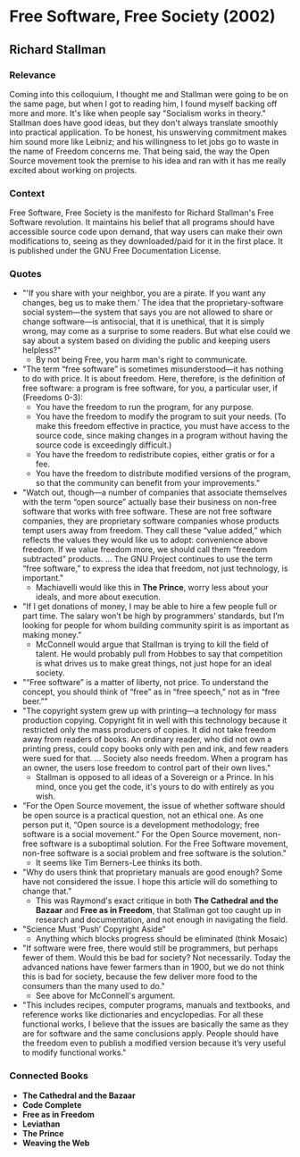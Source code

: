 # Free Software, Free Society (2002)

## Richard Stallman

### Relevance

Coming into this colloquium, I thought me and Stallman were going to be on the same page, but when I got to reading him, I found myself backing off more and more. It's like when people say "Socialism works in theory." Stallman does have good ideas, but they don't always translate smoothly into practical application. To be honest, his unswerving commitment makes him sound more like Leibniz; and his willingness to let jobs go to waste in the name of Freedom concerns me. That being said, the way the Open Source movement took the premise to his idea and ran with it has me really excited about working on projects.

### Context

Free Software, Free Society is the manifesto for Richard Stallman's Free Software revolution. It maintains his belief that all programs should have accessible source code upon demand, that way users can make their own modifications to, seeing as they downloaded/paid for it in the first place. It is published under the GNU Free Documentation License.

### Quotes

* "'If you share with your neighbor, you are a pirate. If you want any changes, beg us to make them.' The idea that the proprietary-software social system—the system that says you are not allowed to share or change software—is antisocial, that it is unethical, that it is simply wrong, may come as a surprise to some readers. But what else could we say about a system based on dividing the public and keeping users helpless?"
  * By not being Free, you harm man's right to communicate.
* "The term “free software” is sometimes misunderstood—it has nothing to do with price. It is about freedom. Here, therefore, is the definition of free software: a program is free software, for you, a particular user, if (Freedoms 0-3):
  * You have the freedom to run the program, for any purpose.
  * You have the freedom to modify the program to suit your needs. (To make this freedom effective in practice, you must have access to the source code, since making changes in a program without having the source code is exceedingly difficult.)
  * You have the freedom to redistribute copies, either gratis or for a fee.
  * You have the freedom to distribute modified versions of the program, so that the community can benefit from your improvements."
* "Watch out, though—a number of companies that associate themselves with the term “open source” actually base their business on non-free software that works with free software. These are not free software companies, they are proprietary software companies whose products tempt users away from freedom. They call these “value added,” which reflects the values they would like us to adopt: convenience above freedom. If we value freedom more, we should call them “freedom subtracted” products. ... The GNU Project continues to use the term “free software,” to express the idea that freedom, not just technology, is important."
  * Machiavelli would like this in __The Prince__, worry less about your ideals, and more about execution.
* "If I get donations of money, I may be able to hire a few people full or part time. The salary won’t be high by programmers’ standards, but I’m looking for people for whom building community spirit is as important as making money."
  * McConnell would argue that Stallman is trying to kill the field of talent. He would probably pull from Hobbes to say that competition is what drives us to make great things, not just hope for an ideal society.
* "“Free software” is a matter of liberty, not price. To understand the concept, you should think of “free” as in “free speech,” not as in “free beer.”"
* "The copyright system grew up with printing—a technology for mass production copying. Copyright fit in well with this technology because it restricted only the mass producers of copies. It did not take freedom away from readers of books. An ordinary reader, who did not own a printing press, could copy books only with pen and ink, and few readers were sued for that. ... Society also needs freedom. When a program has an owner, the users lose freedom to control part of their own lives."
  * Stallman is opposed to all ideas of a Sovereign or a Prince. In his mind, once you get the code, it's yours to do with entirely as you wish.
* "For the Open Source movement, the issue of whether software should be open source is a practical question, not an ethical one. As one person put it, “Open source is a development methodology; free software is a social movement.” For the Open Source movement, non-free software is a suboptimal solution. For the Free Software movement, non-free software is a social problem and free software is the solution."
  * It seems like Tim Berners-Lee thinks its both.
* "Why do users think that proprietary manuals are good enough? Some have not considered the issue. I hope this article will do something to change that."
  * This was Raymond's exact critique in both __The Cathedral and the Bazaar__ and __Free as in Freedom__, that Stallman got too caught up in research and documentation, and not enough in navigating the field.
* "Science Must ‘Push’ Copyright Aside"
  * Anything which blocks progress should be eliminated (think Mosaic)
* "If software were free, there would still be programmers, but perhaps fewer of them. Would this be bad for society? Not necessarily. Today the advanced nations have fewer farmers than in 1900, but we do not think this is bad for society, because the few deliver more food to the consumers than the many used to do."
  * See above for McConnell's argument.
* "This includes recipes, computer programs, manuals and textbooks, and reference works like dictionaries and encyclopedias. For all these functional works, I believe that the issues are basically the same as they are for software and the same conclusions apply. People should have the freedom even to publish a modified version because it’s very useful to modify functional works."

### Connected Books

* __The Cathedral and the Bazaar__
* __Code Complete__
* __Free as in Freedom__
* __Leviathan__
* __The Prince__
* __Weaving the Web__
